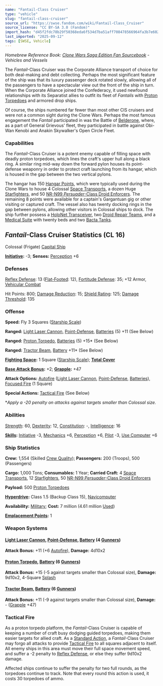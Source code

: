 ```yaml
---
name: "Fantail-Class Cruiser"
type: "vehicle"
slug: "fantail-class-cruiser"
source_url: "https://swse.fandom.com/wiki/Fantail-Class_Cruiser"
source_license: "CC BY-SA 3.0 (Fandom)"
import_hash: "d45f2fdc78b29f50368eda6f534d7ba51aff708478566964fa3b7e602c239f3a"
last_imported: "2025-09-12"
tags: [SWSE, Vehicle]
---
```

*Homebrew Reference Book: [Clone Wars Saga Edition Fan Sourcebook](https://swse.fandom.com/wiki/Clone_Wars_Saga_Edition_Fan_Sourcebook) - Vehicles and Vessels*

The *Fantail*-Class Cruiser was the Corporate Alliance transport of choice for both deal-making and debt collecting. Perhaps the most significant feature of the ship was that its luxury passenger deck rotated slowly, allowing all of the passengers to have a spectacular view out the front of the ship in turn. When the Corporate Alliance joined the Confederacy, it used newfound relationships with its Separatist allies to outfit its fleet of *Fantails* with [Proton Torpedoes](https://swse.fandom.com/wiki/Proton_Torpedoes) and armored drop ships.

Of course, the ships numbered far fewer than most other CIS cruisers and were not a common sight during the Clone Wars. Perhaps the most famous engagement the *Fantail* participated in was the Battle of [Belderone](https://swse.fandom.com/wiki/Belderone), where, as a part of General Grievous' fleet, they participated in battle against Obi-Wan Kenobi and Anakin Skywalker's Open Circle Fleet.

### Capabilities
The *Fantail*-Class Cruiser is a potent enemy capable of filling space with deadly proton torpedoes, which lines the craft's upper hull along a black ring. A similar ring mid-way down the forward pylon houses its point-defense weaponry in order to protect craft launching from its hangar, which is housed in the gap between the two vertical pylons.

The hangar has 150 [Hangar Points](https://swse.fandom.com/wiki/Hangar_Points), which were typically used during the Clone Wars to house 4 Colossal [Space Transports](https://swse.fandom.com/wiki/Space_Transports), a dozen Huge [Starfighters](https://swse.fandom.com/wiki/Starfighters), and 50 [NR-N99 *Persuader*-Class Droid Enforcers](https://swse.fandom.com/wiki/NR-N99_Persuader-Class_Droid_Enforcers). The remaining 8 points were available for a captain's Gargantuan gig or other visiting or captured craft. The vessel also has twenty docking rings in the gap between pylons, allowing other visitors in Colossal ships to dock. The ship further possess a [HoloNet Transceiver](https://swse.fandom.com/wiki/HoloNet_Transceiver), two [Droid Repair Teams](https://swse.fandom.com/wiki/Droid_Repair_Teams), and a [Medical Suite](https://swse.fandom.com/wiki/Medical_Suite) with twenty beds and two [Bacta Tanks](https://swse.fandom.com/wiki/Bacta_Tanks).

## *Fantail*-Class Cruiser Statistics (CL 16)
Colossal (Frigate) [Capital Ship](https://swse.fandom.com/wiki/Capital_Ship)

**[Initiative](https://swse.fandom.com/wiki/Initiative):** -3; **Senses:** [Perception](https://swse.fandom.com/wiki/Perception) +6
### Defenses
[Reflex Defense](https://swse.fandom.com/wiki/Reflex_Defense_(Vehicles)): 13 ([Flat-Footed](https://swse.fandom.com/wiki/Flat-Footed): 12), [Fortitude Defense](https://swse.fandom.com/wiki/Fortitude_Defense_(Vehicles)): 35; +12 Armor, [Vehicular Combat](https://swse.fandom.com/wiki/Vehicular_Combat)

Hit Points: 800; [Damage Reduction](https://swse.fandom.com/wiki/Damage_Reduction): 15; [Shield Rating](https://swse.fandom.com/wiki/Shield_Rating): 125; [Damage Threshold](https://swse.fandom.com/wiki/Damage_Threshold_(Vehicles)): 135
### Offense
**Speed:** Fly 3 Squares ([Starship Scale](https://swse.fandom.com/wiki/Starship_Scale))

**Ranged:** [Light Laser Cannon](https://swse.fandom.com/wiki/Light_Laser_Cannon), [Point-Defense](https://swse.fandom.com/wiki/Point-Defense), [Batteries](https://swse.fandom.com/wiki/Weapon_Batteries) (5) +11 (See Below)

**Ranged:** [Proton Torpedo](https://swse.fandom.com/wiki/Proton_Torpedo), [Batteries](https://swse.fandom.com/wiki/Weapon_Batteries) (5) +15* (See Below)

**Ranged:** [Tractor Beam](https://swse.fandom.com/wiki/Tractor_Beam), [Battery](https://swse.fandom.com/wiki/Battery) +11* (See Below)

**[Fighting Space](https://swse.fandom.com/wiki/Fighting_Space):** 1 Square ([Starship Scale](https://swse.fandom.com/wiki/Starship_Scale)); **[Total Cover](https://swse.fandom.com/wiki/Total_Cover)**

**[Base Attack Bonus](https://swse.fandom.com/wiki/Base_Attack_Bonus):** +2; **[Grapple](https://swse.fandom.com/wiki/Grapple):** +47

**Attack Options:** [Autofire](https://swse.fandom.com/wiki/Autofire_(Vehicle_Combat)) ([Light Laser Cannon](https://swse.fandom.com/wiki/Light_Laser_Cannon), [Point-Defense](https://swse.fandom.com/wiki/Point-Defense), [Batteries](https://swse.fandom.com/wiki/Weapon_Batteries)), [Focused Fire](https://swse.fandom.com/wiki/Focused_Fire) (1 Square)

**Special Actions:** [Tactical Fire](https://swse.fandom.com/wiki/Tactical_Fire) (See Below)

**Apply a -20 penalty on attacks against targets smaller than Colossal size.*
### Abilities
[Strength](https://swse.fandom.com/wiki/Strength): 60, [Dexterity](https://swse.fandom.com/wiki/Dexterity): 12, [Constitution](https://swse.fandom.com/wiki/Constitution): -, [Intelligence](https://swse.fandom.com/wiki/Intelligence): 16

**[Skills](https://swse.fandom.com/wiki/Skills):** [Initiative](https://swse.fandom.com/wiki/Initiative) -3, [Mechanics](https://swse.fandom.com/wiki/Mechanics) +6, [Perception](https://swse.fandom.com/wiki/Perception) +6, [Pilot](https://swse.fandom.com/wiki/Pilot) -3, [Use Computer](https://swse.fandom.com/wiki/Use_Computer) +6
### Ship Statistics
**Crew:** 1,554 (Skilled [Crew Quality](https://swse.fandom.com/wiki/Crew_Quality)); **Passengers:** 200 (Troops), 500 (Passengers)

**Cargo:** 1,000 Tons; **Consumables:** 1 Year; **Carried Craft:** 4 [Space Transports](https://swse.fandom.com/wiki/Space_Transports), 12 [Starfighters](https://swse.fandom.com/wiki/Starfighters), 50 [NR-N99 *Persuader*-Class Droid Enforcers](https://swse.fandom.com/wiki/NR-N99_Persuader-Class_Droid_Enforcers)

**Payload:** 500 [Proton Torpedoes](https://swse.fandom.com/wiki/Proton_Torpedoes)

**[Hyperdrive](https://swse.fandom.com/wiki/Hyperdrive):** Class 1.5 (Backup Class 15), [Navicomputer](https://swse.fandom.com/wiki/Navicomputer)

**Availability:** [Military](https://swse.fandom.com/wiki/Military); **Cost:** 7 million (4.61 million [Used](https://swse.fandom.com/wiki/Used))

[**Emplacement Points**](https://swse.fandom.com/wiki/Emplacement_Points)**:** 1
### Weapon Systems
#### **[Light Laser Cannon](https://swse.fandom.com/wiki/Light_Laser_Cannon), [Point-Defense](https://swse.fandom.com/wiki/Point-Defense), [Battery](https://swse.fandom.com/wiki/Battery) (4 [Gunners](https://swse.fandom.com/wiki/Gunners))**
**Attack Bonus:** +11 (+6 [Autofire](https://swse.fandom.com/wiki/Autofire_(Vehicle_Combat))), **Damage:** 4d10x2
#### **[Proton Torpedo](https://swse.fandom.com/wiki/Proton_Torpedo), [Battery](https://swse.fandom.com/wiki/Battery) (6 [Gunners](https://swse.fandom.com/wiki/Gunners))**
**Attack Bonus:** +15 (-5 against targets smaller than Colossal size), **Damage:** 9d10x2, 4-Square [Splash](https://swse.fandom.com/wiki/Splash)
#### **[Tractor Beam](https://swse.fandom.com/wiki/Tractor_Beam), [Battery](https://swse.fandom.com/wiki/Battery) (6 [Gunners](https://swse.fandom.com/wiki/Gunners))**
**Attack Bonus:** +11 (-9 against targets smaller than Colossal size), **Damage:** - ([Grapple](https://swse.fandom.com/wiki/Grapple) +47)
### Tactical Fire
As a proton torpedo platform, the *Fantail*-Class Cruiser is capable of keeping a number of craft busy dodging guided torpedoes, making them easier targets for allied craft. As a [Standard Action](https://swse.fandom.com/wiki/Standard_Action), a *Fantail*-Class Cruiser may forgo all attacks to provide [Tactical Fire](https://swse.fandom.com/wiki/Tactical_Fire) to all squares adjacent to itself. All enemy ships in this area must move their full space movement speed, and suffer a -2 penalty to [Reflex Defense](https://swse.fandom.com/wiki/Reflex_Defense), or else they suffer 9d10x2 damage.

Affected ships continue to suffer the penalty for two full rounds, as the torpedoes continue to track. Note that every round this action is used, it costs 30 torpedoes of ammo.